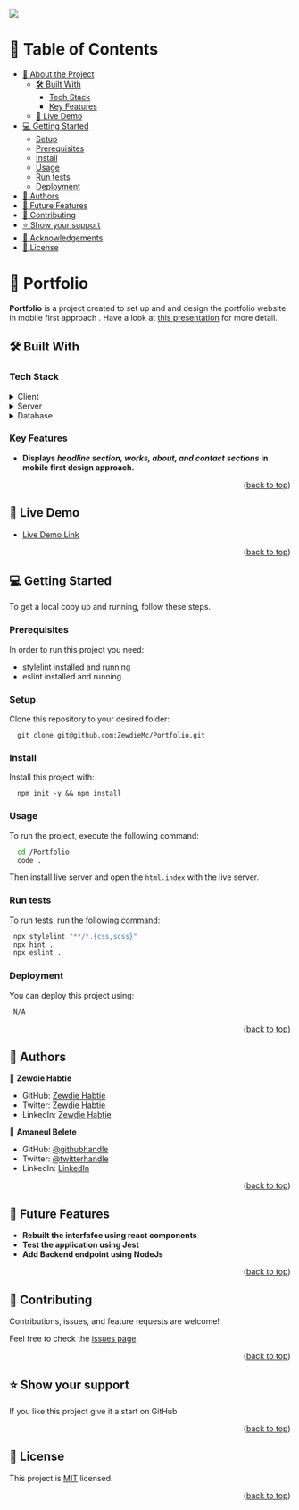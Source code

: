 ![](https://img.shields.io/badge/Microverse-blueviolet)
<a name="readme-top"></a>

<!--
HOW TO USE:
This is an example of how you may give instructions on setting up your project locally.

Modify this file to match your project and remove sections that don't apply.

REQUIRED SECTIONS:
- Table of Contents
- About the Project
  - Built With
  - Live Demo
- Getting Started
- Authors
- Future Features
- Contributing
- Show your support
- Acknowledgements
- License

OPTIONAL SECTIONS:
- FAQ

After you're finished please remove all the comments and instructions!
-->

<div align="center">
  <!-- You are encouraged to replace this logo with your own! Otherwise you can also remove it. -->
  <!-- <img src="murple_logo.png" alt="logo" width="140"  height="auto" />
  <br/> -->

  <!-- <h3><b>Microverse README Template</b></h3> -->

</div>

<!-- TABLE OF CONTENTS -->

# 📗 Table of Contents

- [📖 About the Project](#about-project)
  - [🛠 Built With](#built-with)
    - [Tech Stack](#tech-stack)
    - [Key Features](#key-features)
  - [🚀 Live Demo](#live-demo)
- [💻 Getting Started](#getting-started)
  - [Setup](#setup)
  - [Prerequisites](#prerequisites)
  - [Install](#install)
  - [Usage](#usage)
  - [Run tests](#run-tests)
  - [Deployment](#triangular_flag_on_post-deployment)
- [👥 Authors](#authors)
- [🔭 Future Features](#future-features)
- [🤝 Contributing](#contributing)
- [⭐️ Show your support](#support)
- [🙏 Acknowledgements](#acknowledgements)
- [📝 License](#license)

<!-- PROJECT DESCRIPTION -->

# 📖 Portfolio <a name="about-project"></a>


**Portfolio** is a project created to set up and and design the portfolio website in mobile first approach .
Have a look at [this presentation](https://www.loom.com/share/cb3e7a960be04030a818d5faea4feafc) for more detail.

## 🛠 Built With <a name="built-with"></a>

### Tech Stack <a name="tech-stack"></a>

<!-- > This portfolio website is creatd using HTML, CSS, and JavaScript. -->

<details>
  <summary>Client</summary>
  <ul>
    <li><a href="https://www.w3schools.com/html/">HTML</a></li>
    <li><a href="https://www.w3schools.com/css/">CSS</a></li>
  </ul>
</details>

<details>
  <summary>Server</summary>
  <ul>
    <li>N/A</li>
  </ul>
</details>

<details>
<summary>Database</summary>
  <ul>
    <li>N/A</li>
  </ul>
</details>

<!-- Features -->

### Key Features <a name="key-features"></a>

<!-- > The following are the key features of the application. -->

- **Displays <em> headline section, works, about, and contact sections </em> in mobile first design approach.**

<p align="right">(<a href="#readme-top">back to top</a>)</p>

<!-- LIVE DEMO -->

## 🚀 Live Demo <a name="live-demo"></a>

<!-- > Click the live demo to access the application. -->

- [Live Demo Link](https://zewdiemc.github.io/Portfolio/)

<p align="right">(<a href="#readme-top">back to top</a>)</p>

<!-- GETTING STARTED -->

## 💻 Getting Started <a name="getting-started"></a>


To get a local copy up and running, follow these steps.

### Prerequisites

In order to run this project you need:
- stylelint installed and running
- eslint installed and running

<!--
Example command:

```sh
 gem install rails
```
 -->

### Setup

Clone this repository to your desired folder:

```
  git clone git@github.com:ZewdieMc/Portfolio.git
```

### Install

Install this project with:

```
  npm init -y && npm install
```

### Usage

To run the project, execute the following command:

```sh
  cd /Portfolio
  code .
```
Then install live server and open the `html.index` with the live server.
### Run tests

To run tests, run the following command:

<!--
Example command:

```sh
  bin/rails test test/models/article_test.rb
```
--->

```sh
 npx stylelint "**/*.{css,scss}"
 npx hint .
 npx eslint .
```

 ### Deployment

You can deploy this project using:

```sh
 N/A
```

<p align="right">(<a href="#readme-top">back to top</a>)</p>

<!-- AUTHORS -->

## 👥 Authors <a name="authors"></a>

<!-- > This project is authored by -->

👤 **Zewdie Habtie**

- GitHub: [Zewdie Habtie](https://github.com/ZewdieMc)
- Twitter: [Zewdie Habtie](https://twitter.com/HabtieZewdie)
- LinkedIn: [Zewdie Habtie](https://linkedin.com/in/zewdie-habtie-sisay-947153172)

👤 **Amaneul Belete**

- GitHub: [@githubhandle](https://github.com/amanuelbelete95)
- Twitter: [@twitterhandle](https://twitter.com/AmaneulBe)
- LinkedIn: [LinkedIn](https://linkedin.com/in/ameneul-b-5545)

<p align="right">(<a href="#readme-top">back to top</a>)</p>

<!-- FUTURE FEATURES -->

## 🔭 Future Features <a name="future-features"></a>

<!-- > Describe 1 - 3 features you will add to the project. -->

- **Rebuilt the interfafce using react components**
- **Test the application using Jest**
- **Add Backend endpoint using NodeJs**

<p align="right">(<a href="#readme-top">back to top</a>)</p>

<!-- CONTRIBUTING -->

## 🤝 Contributing <a name="contributing"></a>

Contributions, issues, and feature requests are welcome!

Feel free to check the [issues page](../../issues/).

<p align="right">(<a href="#readme-top">back to top</a>)</p>

<!-- SUPPORT -->

## ⭐️ Show your support <a name="support"></a>

<!-- > Write a message to encourage readers to support your project -->

If you like this project give it a start on GitHub

<p align="right">(<a href="#readme-top">back to top</a>)</p>

<!-- ACKNOWLEDGEMENTS -->

<!-- ## 🙏 Acknowledgments <a name="acknowledgements"></a> -->

<!-- I would like to thank Microverse! -->

<!-- <p align="right">(<a href="#readme-top">back to top</a>)</p> -->

<!-- FAQ (optional) -->


<!-- <p align="right">(<a href="#readme-top">back to top</a>)</p> -->

<!-- LICENSE -->

## 📝 License <a name="license"></a>

This project is [MIT](./LICENSE) licensed.

<p align="right">(<a href="#readme-top">back to top</a>)</p>


